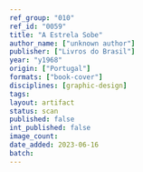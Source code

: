 ```yaml
---
ref_group: "010"
ref_id: "0059"
title: "A Estrela Sobe"
author_name: ["unknown author"]
publisher: ["Livros do Brasil"]
year: "y1968"
origin: ["Portugal"]
formats: ["book-cover"]
disciplines: [graphic-design]
tags:
layout: artifact
status: scan
published: false
int_published: false
image_count:
date_added: 2023-06-16
batch:
---
```

